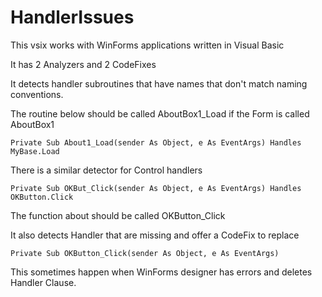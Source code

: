 # HandlerIssues

This vsix works with WinForms applications written in Visual Basic

It has 2 Analyzers and 2 CodeFixes

It detects handler subroutines that have names that don't match naming conventions.

The routine below should be called AboutBox1_Load if the Form is called AboutBox1
```
Private Sub About1_Load(sender As Object, e As EventArgs) Handles MyBase.Load
```

There is a similar detector for Control handlers
```
Private Sub OKBut_Click(sender As Object, e As EventArgs) Handles OKButton.Click
```
The function about should be called OKButton_Click

It also detects Handler that are missing and offer a CodeFix to replace
```
Private Sub OKButton_Click(sender As Object, e As EventArgs)
```
This sometimes happen when WinForms designer has errors and deletes Handler Clause.
